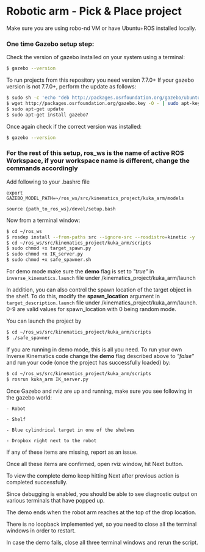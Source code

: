 # Robotic arm - Pick & Place project

Make sure you are using robo-nd VM or have Ubuntu+ROS installed locally.

### One time Gazebo setup step:
Check the version of gazebo installed on your system using a terminal:
```sh
$ gazebo --version
```
To run projects from this repository you need version 7.7.0+
If your gazebo version is not 7.7.0+, perform the update as follows:
```sh
$ sudo sh -c 'echo "deb http://packages.osrfoundation.org/gazebo/ubuntu-stable `lsb_release -cs` main" > /etc/apt/sources.list.d/gazebo-stable.list'
$ wget http://packages.osrfoundation.org/gazebo.key -O - | sudo apt-key add -
$ sudo apt-get update
$ sudo apt-get install gazebo7
```

Once again check if the correct version was installed:
```sh
$ gazebo --version
```
### For the rest of this setup, ros_ws is the name of active ROS Workspace, if your workspace name is different, change the commands accordingly
Add following to your .bashrc file

```
export GAZEBO_MODEL_PATH=~/ros_ws/src/kinematics_project/kuka_arm/models

source {path_to_ros_ws}/devel/setup.bash
```

Now from a terminal window:

```sh
$ cd ~/ros_ws
$ rosdep install --from-paths src --ignore-src --rosdistro=kinetic -y
$ cd ~/ros_ws/src/kinematics_project/kuka_arm/scripts
$ sudo chmod +x target_spawn.py
$ sudo chmod +x IK_server.py
$ sudo chmod +x safe_spawner.sh
```
For demo mode make sure the **demo** flag is set to _"true"_ in `inverse_kinematics.launch` file under /kinematics_project/kuka_arm/launch

In addition, you can also control the spawn location of the target object in the shelf. To do this, modify the **spawn_location** argument in `target_description.launch` file under /kinematics_project/kuka_arm/launch. 0-9 are valid values for spawn_location with 0 being random mode.

You can launch the project by
```sh
$ cd ~/ros_ws/src/kinematics_project/kuka_arm/scripts
$ ./safe_spawner
```

If you are running in demo mode, this is all you need. To run your own Inverse Kinematics code change the **demo** flag described above to _"false"_ and run your code (once the project has successfully loaded) by:
```sh
$ cd ~/ros_ws/src/kinematics_project/kuka_arm/scripts
$ rosrun kuka_arm IK_server.py
```
Once Gazebo and rviz are up and running, make sure you see following in the gazebo world:

	- Robot
	
	- Shelf
	
	- Blue cylindrical target in one of the shelves
	
	- Dropbox right next to the robot
	

If any of these items are missing, report as an issue.

Once all these items are confirmed, open rviz window, hit Next button.

To view the complete demo keep hitting Next after previous action is completed successfully. 

Since debugging is enabled, you should be able to see diagnostic output on various terminals that have popped up.

The demo ends when the robot arm reaches at the top of the drop location. 

There is no loopback implemented yet, so you need to close all the terminal windows in order to restart.

In case the demo fails, close all three terminal windows and rerun the script.

